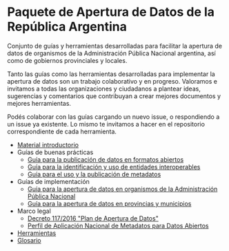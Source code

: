 # Paquete de Apertura de Datos de la República Argentina

Conjunto de guías y herramientas desarrolladas para facilitar la apertura de datos de organismos de la Administración Pública Nacional argentina, así como de gobiernos provinciales y locales.

Tanto las guías como las herramientas desarrolladas para implementar la apertura de datos son un trabajo colaborativo y en progreso. Valoramos e invitamos a todas las organizaciones y ciudadanos a plantear ideas, sugerencias y comentarios que contribuyan a crear mejores documentos y mejores herramientas.

Podés colaborar con las guías cargando un nuevo issue, o respondiendo a un issue ya existente. Lo mismo te invitamos a hacer en el repositorio correspondiente de cada herramienta.

* [Material introductorio](https://www.argentina.gob.ar/sites/default/files/2._kit_de_datos_abiertos.pdf)
    <!-- - [Kit de datos abiertos](https://www.argentina.gob.ar/sites/default/files/2._kit_de_datos_abiertos.pdf) -->
* Guías de buenas prácticas
    - [Guía para la publicación de datos en formatos abiertos](guia-abiertos.md)
    - [Guía para la identificación y uso de entidades interoperables](guia-interoperables.md)
    - [Guía para el uso y la publicación de metadatos](guia-metadatos.md)
* Guías de implementación
    - [Guía para la apertura de datos en organismos de la Administración Pública Nacional](guia-apn.md)
    - [Guía para la apertura de datos en provincias y municipios](guia-subnacionales.md)
* Marco legal
    - [Decreto 117/2016 "Plan de Apertura de Datos"](decreto-117-2016.md)
    - [Perfil de Aplicación Nacional de Metadatos para Datos Abiertos](perfil-metadatos.md)
* [Herramientas](herramientas.md)
* [Glosario](glosario.md)

